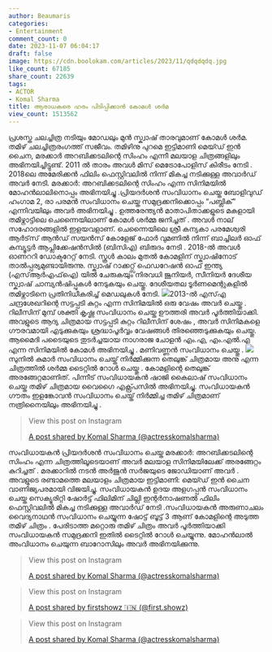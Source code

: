 ```yaml
---
author: Beaumaris
categories:
- Entertainment
comment_count: 0
date: 2023-11-07 06:04:17
draft: false
image: https://cdn.boolokam.com/articles/2023/11/qdqdqdq.jpg
like_count: 67185
share_count: 22639
tags:
- ACTOR
- Komal Sharma
title: ആരാധകരെ ഹരം പിടിപ്പിക്കാൻ കോമൾ ശർമ
view_count: 1513562
---
```


പ്രശസ്ത ചലച്ചിത്ര നടിയും മോഡലും മുൻ സ്ക്വാഷ് താരവുമാണ് കോമള്‍ ശര്‍മ. തമിഴ് ചലച്ചിത്രരംഗത്ത് സജീവം. തമിഴിനു പുറമെ ഇട്ടിമാണി മെയ്ഡ് ഇന്‍ ചൈന, മരക്കാര്‍ അറബിക്കടലിന്റെ സിംഹം എന്നീ മലയാള ചിത്രങ്ങളിലും അഭിനയിച്ചിട്ടുണ്ട്. 2011 ൽ താരം അവൾ മിസ് മെട്രോപോളിസ് കിരീടം നേടി . 2018ലെ അമേരിക്കൻ ഫിലിം ഫെസ്റ്റിവലിൽ നിന്ന് മികച്ച നടിക്കുള്ള അവാർഡ് അവർ നേടി. മരക്കാർ: അറബിക്കടലിന്റെ സിംഹം എന്ന സിനിമയിൽ മോഹൻലാലിനൊപ്പം അഭിനയിച്ചു .പ്രിയദർശൻ സംവിധാനം ചെയ്ത ബോളിവുഡ് ഹംഗാമ 2, രാ പരമൻ സംവിധാനം ചെയ്ത സമുദ്രക്കനിക്കൊപ്പം “പബ്ലിക്” എന്നിവയിലും അവർ അഭിനയിച്ചു . ഉത്തരേന്ത്യൻ മാതാപിതാക്കളുടെ മകളായി തമിഴ്നാട്ടിലെ ചെന്നൈയിലാണ് കോമൾ ശർമ്മ ജനിച്ചത് . അവൾ നാല് സഹോദരങ്ങളിൽ ഇളയവളാണ്. ചെന്നൈയിലെ ശ്രീ കന്യകാ പരമേശ്വരി ആർട്‌സ് ആൻഡ് സയൻസ് കോളേജ് ഫോർ വുമണിൽ നിന്ന് ബാച്ചിലർ ഓഫ് കമ്പ്യൂട്ടർ ആപ്ലിക്കേഷൻസിൽ (ബിസിഎ) ബിരുദം നേടി . 2018-ൽ അവൾ ഓണററി ഡോക്ടറേറ്റ് നേടി. സ്കൂൾ കാലം മുതൽ കോമളിന് സ്ക്വാഷിനോട് താൽപ്പര്യമുണ്ടായിരുന്നു. സ്ക്വാഷ് റാക്കറ്റ്സ് ഫെഡറേഷൻ ഓഫ് ഇന്ത്യ (എസ്ആർഎഫ്ഐ) യിൽ ചേരുകയും നിരവധി ജൂനിയർ, സീനിയർ ദേശീയ സ്ക്വാഷ് ചാമ്പ്യൻഷിപ്പുകൾ നേടുകയും ചെയ്തു. ദേശീയതല ടൂർണമെന്റുകളിൽ തമിഴ്നാടിനെ പ്രതിനിധീകരിച്ച് മെഡലുകൾ നേടി. ![](https://cdn.boolokam.com/articles/2023/11/qdqdqdq.jpg)2013-ൽ എസ്‌എ ചന്ദ്രശേഖറിന്റെ സട്ടപ്പടി കുറ്റം എന്ന സിനിമയിൽ ഒരു വേഷം അവർ ചെയ്തു . റിലീസിന് മുമ്പ് ശക്തി കൃഷ്ണ സംവിധാനം ചെയ്ത ഊത്തരി അവർ പൂർത്തിയാക്കി. അവളുടെ ആദ്യ ചിത്രമായ സട്ടപ്പടി കുറ്റം റിലീസിന് ശേഷം , അവർ സിനിമകളെ ഗൗരവമായി എടുക്കുകയും ശ്രദ്ധാപൂർവ്വം വേഷങ്ങൾ തിരഞ്ഞെടുക്കുകയും ചെയ്തു. ആമൈദി പടൈയുടെ തുടർച്ചയായ നാഗരാജ ചോളൻ എം.എ, എം.എൽ.എ എന്ന സിനിമയിൽ കോമൾ അഭിനയിച്ചു . മണിവണ്ണൻ സംവിധാനം ചെയ്തു . ![](https://cdn.boolokam.com/articles/2023/11/qdqqdqdd.jpg)സുനിൽ കുമാർ സംവിധാനം ചെയ്ത് നിർമ്മിക്കുന്ന തെലുങ്ക് ചിത്രമായ അനു എന്ന ചിത്രത്തിൽ ശർമ്മ ടൈറ്റിൽ റോൾ ചെയ്തു . കോമളിന്റെ തെലുങ്ക് അരങ്ങേറ്റമാണിത്. പിന്നീട് സംവിധായകൻ ഷാജി കൈലാഷ് സംവിധാനം ചെയ്ത തമിഴ് ചിത്രമായ വൈഗൈ എക്സ്പ്രസിൽ അഭിനയിച്ചു. സംവിധായകൻ ഗൗതം ഇളങ്കോവൻ സംവിധാനം ചെയ്ത് നിർമ്മിച്ച തമിഴ് ചിത്രമാണ് നത്രിനൈയിലും അഭിനയിച്ചു . 

> View this post on Instagram
> 
> [A post shared by Komal Sharma (@actresskomalsharma)](https://www.instagram.com/p/CpC-GP5yCfz/?utm_source=ig_embed&utm_campaign=loading)

സംവിധായകൻ പ്രിയദർശൻ സംവിധാനം ചെയ്ത മരക്കാർ: അറബിക്കടലിന്റെ സിംഹം എന്ന ചിത്രത്തിലൂടെയാണ് അവർ മലയാള സിനിമയിലേക്ക് അരങ്ങേറ്റം കുറിച്ചത് . മരക്കാറിൽ നടൻ അർജുൻ സർജയുടെ ജോഡിയാണ് അവർ . അവളുടെ രണ്ടാമത്തെ മലയാളം ചിത്രമായ ഇട്ടിമാണി: മെയ്ഡ് ഇൻ ചൈന വാണിജ്യപരമായി വിജയിച്ചു. സംവിധായകൻ ഉദയ അളഗപ്പൻ സംവിധാനം ചെയ്ത സെക്യൂരിറ്റി ഷോർട്ട് ഫിലിമിന് ചില്ലി ഇന്റർനാഷണൽ ഫിലിം ഫെസ്റ്റിവലിൽ മികച്ച നടിക്കുള്ള അവാർഡ് നേടി .സംവിധായകൻ അരുണാചലം വൈദ്യനാഥൻ സംവിധാനം ചെയ്യുന്ന ഷോട്ട് ബൂട്ട് 3 ആണ് കോമളിന്റെ അടുത്ത തമിഴ് ചിത്രം . പേരിടാത്ത മറ്റൊരു തമിഴ് ചിത്രം അവർ പൂർത്തിയാക്കി സംവിധായകൻ സമുദ്രക്കനി ഇതിൽ ടൈറ്റിൽ റോൾ ചെയ്യുന്നു. മോഹൻലാൽ അംവിധാനം ചെയുന്ന ബാറോസിലും അവർ അഭിനയിക്കുന്നു. 

> View this post on Instagram
> 
> [A post shared by Komal Sharma (@actresskomalsharma)](https://www.instagram.com/p/CkyBvQcpB6x/?utm_source=ig_embed&utm_campaign=loading)

> View this post on Instagram
> 
> [A post shared by firstshowz 🇮🇳 (@first.showz)](https://www.instagram.com/p/CfgAwBxPapN/?utm_source=ig_embed&utm_campaign=loading)

> View this post on Instagram
> 
> [A post shared by Komal Sharma (@actresskomalsharma)](https://www.instagram.com/p/CfRN8mepsk9/?utm_source=ig_embed&utm_campaign=loading)